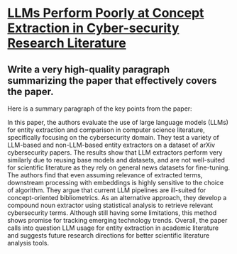 # [LLMs Perform Poorly at Concept Extraction in Cyber-security Research   Literature](https://arxiv.org/abs/2312.07110)

## Write a very high-quality paragraph summarizing the paper that effectively covers the paper.

 Here is a summary paragraph of the key points from the paper:

In this paper, the authors evaluate the use of large language models (LLMs) for entity extraction and comparison in computer science literature, specifically focusing on the cybersecurity domain. They test a variety of LLM-based and non-LLM-based entity extractors on a dataset of arXiv cybersecurity papers. The results show that LLM extractors perform very similarly due to reusing base models and datasets, and are not well-suited for scientific literature as they rely on general news datasets for fine-tuning. The authors find that even assuming relevance of extracted terms, downstream processing with embeddings is highly sensitive to the choice of algorithm. They argue that current LLM pipelines are ill-suited for concept-oriented bibliometrics. As an alternative approach, they develop a compound noun extractor using statistical analysis to retrieve relevant cybersecurity terms. Although still having some limitations, this method shows promise for tracking emerging technology trends. Overall, the paper calls into question LLM usage for entity extraction in academic literature and suggests future research directions for better scientific literature analysis tools.
